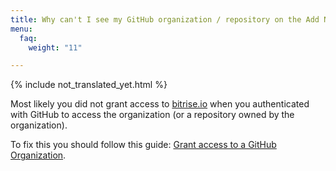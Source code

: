 ```yaml
---
title: Why can't I see my GitHub organization / repository on the Add New App page?
menu:
  faq:
    weight: "11"

---
```

{% include not_translated_yet.html %}

Most likely you did not grant access to [bitrise.io](https://www.bitrise.io) when you authenticated
with GitHub to access the organization (or a repository owned by the organization).

To fix this you should follow this guide: [Grant access to a GitHub Organization](/faq/grant-access-to-github-organization).